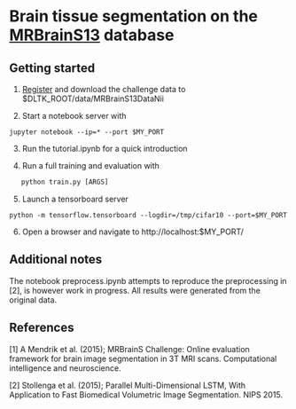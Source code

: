 # Brain tissue segmentation on the [MRBrainS13](http://mrbrains13.isi.uu.nl/) database

## Getting started
1. [Register](http://mrbrains13.isi.uu.nl/register.php) and download the challenge data to $DLTK_ROOT/data/MRBrainS13DataNii

2. Start a notebook server with
```shell
jupyter notebook --ip=* --port $MY_PORT
```

3. Run the tutorial.ipynb for a quick introduction

4. Run a full training and evaluation with 
```python
   python train.py [ARGS]
```

5. Launch a tensorboard server 
```shell
python -m tensorflow.tensorboard --logdir=/tmp/cifar10 --port=$MY_PORT
```

6. Open a browser and navigate to http://localhost:$MY_PORT/

## Additional notes
The notebook preprocess.ipynb attempts to reproduce the preprocessing in [2], is however work in progress. All results were generated from the original data.

## References
[1] A Mendrik et al. (2015); MRBrainS Challenge: Online evaluation framework for brain image segmentation in 3T MRI scans. Computational intelligence and neuroscience. 

[2] Stollenga et al. (2015); Parallel Multi-Dimensional LSTM, With Application to Fast Biomedical Volumetric Image Segmentation. NIPS 2015.

